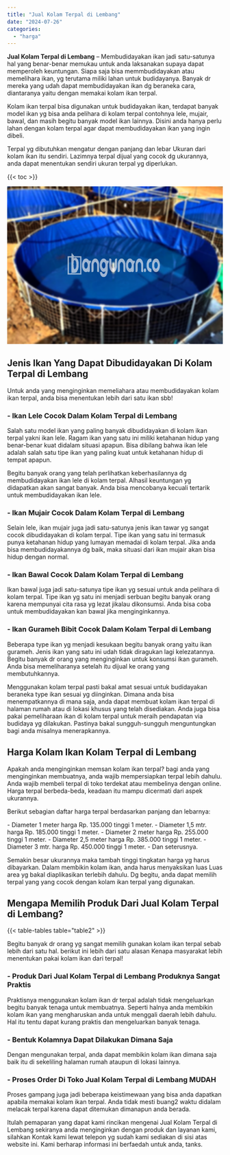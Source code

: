 ```yaml
---
title: "Jual Kolam Terpal di Lembang"
date: "2024-07-26"
categories: 
  - "harga"
---
```


**Jual Kolam Terpal di Lembang** – Membudidayakan ikan jadi satu-satunya hal yang benar-benar memukau untuk anda laksanakan supaya dapat memperoleh keuntungan. Siapa saja bisa memmbudidayakan atau memelihara ikan, yg terutama miliki lahan untuk budidayanya. Banyak dr mereka yang udah dapat membudidayakan ikan dg beraneka cara, diantaranya yaitu dengan memakai kolam ikan terpal.

Kolam ikan terpal bisa digunakan untuk budidayakan ikan, terdapat banyak model ikan yg bisa anda pelihara di kolam terpal contohnya lele, mujair, bawal, dan masih begitu banyak model ikan lainnya. Disini anda hanya perlu lahan dengan kolam terpal agar dapat membudidayakan ikan yang ingin dibeli.

Terpal yg dibutuhkan mengatur dengan panjang dan lebar Ukuran dari kolam ikan itu sendiri. Lazimnya terpal dijual yang cocok dg ukurannya, anda dapat menentukan sendiri ukuran terpal yg diperlukan.

{{< toc >}}

![Jual Kolam Terpal di Lembang](/images/jual-kolam-terpal-03.png)

## Jenis Ikan Yang Dapat Dibudidayakan Di Kolam Terpal di Lembang

Untuk anda yang menginginkan memeliahara atau membudidayakan kolam ikan terpal, anda bisa menentukan lebih dari satu ikan sbb!

### \- Ikan Lele Cocok Dalam Kolam Terpal di Lembang

Salah satu model ikan yang paling banyak dibudidayakan di kolam ikan terpal yakni ikan lele. Ragam ikan yang satu ini miliki ketahanan hidup yang benar-benar kuat didalam situasi apapun. Bisa dibilang bahwa ikan lele adalah salah satu tipe ikan yang paling kuat untuk ketahanan hidup di tempat apapun.

Begitu banyak orang yang telah perlihatkan keberhasilannya dg membudidayakan ikan lele di kolam terpal. Alhasil keuntungan yg didapatkan akan sangat banyak. Anda bisa mencobanya kecuali tertarik untuk membudidayakan ikan lele.

### \- Ikan Mujair Cocok Dalam Kolam Terpal di Lembang

Selain lele, ikan mujair juga jadi satu-satunya jenis ikan tawar yg sangat cocok dibudidayakan di kolam terpal. Tipe ikan yang satu ini termasuk punya ketahanan hidup yang lumayan memadai di kolam terpal. Jika anda bisa membudidayakannya dg baik, maka situasi dari ikan mujair akan bisa hidup dengan normal.

### \- Ikan Bawal Cocok Dalam Kolam Terpal di Lembang

Ikan bawal juga jadi satu-satunya tipe ikan yg sesuai untuk anda pelihara di kolam terpal. Tipe ikan yg satu ini menjadi serbuan begitu banyak orang karena mempunyai cita rasa yg lezat jikalau dikonsumsi. Anda bisa coba untuk membudidayakan kan bawal jika menginginkannya.

### \- Ikan Gurameh Bibit Cocok Dalam Kolam Terpal di Lembang

Beberapa type ikan yg menjadi kesukaan begitu banyak orang yaitu ikan gurameh. Jenis ikan yang satu ini udah tidak diragukan lagi kelezatannya. Begitu banyak dr orang yang menginginkan untuk konsumsi ikan gurameh. Anda bisa memeliharanya setelah itu dijual ke orang yang membutuhkannya.

Menggunakan kolam terpal pasti bakal amat sesuai untuk budidayakan beraneka type ikan sesuai yg diinginkan. Dimana anda bisa menempatkannya di mana saja, anda dapat membuat kolam ikan terpal di halaman rumah atau di lokasi khusus yang telah disediakan. Anda juga bisa pakai pemeliharaan ikan di kolam terpal untuk meraih pendapatan via budidaya yg dilakukan. Pastinya bakal sungguh-sungguh menguntungkan bagi anda misalnya menerapkannya.

## Harga Kolam Ikan Kolam Terpal di Lembang

Apakah anda menginginkan memsan kolam ikan terpal? bagi anda yang menginginkan membuatnya, anda wajib mempersiapkan terpal lebih dahulu. Anda wajib membeli terpal di toko terdekat atau membelinya dengan online. Harga terpal berbeda-beda, keadaan itu mampu dicermati dari aspek ukurannya.

Berikut sebagian daftar harga terpal berdasarkan panjang dan lebarnya:

\- Diameter 1 meter harga Rp. 135.000 tinggi 1 meter. - Diameter 1,5 mtr. harga Rp. 185.000 tinggi 1 meter. - Diameter 2 meter harga Rp. 255.000 tinggi 1 meter. - Diameter 2,5 meter harga Rp. 385.000 tinggi 1 meter. - Diameter 3 mtr. harga Rp. 450.000 tinggi 1 meter. - Dan seterusnya.

Semakin besar ukurannya maka tambah tinggi tingkatan harga yg harus dibayarkan. Dalam membikin kolam ikan, anda harus menyaksikan luas Luas area yg bakal diaplikasikan terlebih dahulu. Dg begitu, anda dapat memilih terpal yang yang cocok dengan kolam ikan terpal yang digunakan.

## Mengapa Memilih Produk Dari Jual Kolam Terpal di Lembang?

{{< table-tables table="table2" >}}

Begitu banyak dr orang yg sangat memilih gunakan kolam ikan terpal sebab lebih dari satu hal. berikut ini lebih dari satu alasan Kenapa masyarakat lebih menentukan pakai kolam ikan dari terpal!

### \- Produk Dari Jual Kolam Terpal di Lembang Produknya Sangat Praktis

Praktisnya menggunakan kolam ikan dr terpal adalah tidak mengeluarkan begitu banyak tenaga untuk membuatnya. Seperti halnya anda membikin kolam ikan yang mengharuskan anda untuk menggali daerah lebih dahulu. Hal itu tentu dapat kurang praktis dan mengeluarkan banyak tenaga.

### \- Bentuk Kolamnya Dapat Dilakukan Dimana Saja

Dengan mengunakan terpal, anda dapat membikin kolam ikan dimana saja baik itu di sekeliling halaman rumah ataupun di lokasi lainnya.

### \- Proses Order Di Toko Jual Kolam Terpal di Lembang MUDAH

Proses gampang juga jadi beberapa keistimewaan yang bisa anda dapatkan apabila memakai kolam ikan terpal. Anda tidak mesti buang2 waktu didalam melacak terpal karena dapat ditemukan dimanapun anda berada.

Itulah pemaparan yang dapat kami rincikan mengenai Jual Kolam Terpal di Lembang sekiranya anda menginginkan dengan produk dan layanan kami, silahkan Kontak kami lewat telepon yg sudah kami sediakan di sisi atas website ini. Kami berharap informasi ini berfaedah untuk anda, tanks.
